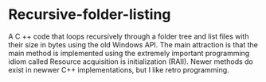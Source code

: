 # Recursive-folder-listing
A C ++ code that loops recursively through a folder tree and list files with their size in bytes using the old Windows API. The main attraction is that the main method is implemented using the extremely important programming idiom called Resource acquisition is initialization (RAII).
Newer methods do exist in newwer C++ implementations, but I like retro programming.
